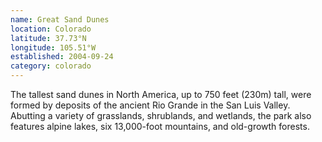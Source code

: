 ```yaml
---
name: Great Sand Dunes
location: Colorado
latitude: 37.73°N
longitude: 105.51°W
established: 2004-09-24
category: colorado
---
```


The tallest sand dunes in North America, up to 750 feet (230m) tall, were formed by deposits of the ancient Rio Grande in the San Luis Valley. Abutting a variety of grasslands, shrublands, and wetlands, the park also features alpine lakes, six 13,000-foot mountains, and old-growth forests.
